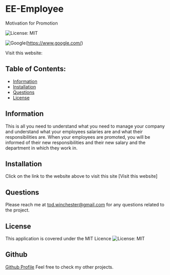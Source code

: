 # EE-Employee
Motivation for Promotion

![License: MIT](https://custom-icon-badges.demolab.com/badge/license-MIT-yellowgreen.svg?logo=law)

![Google](https://custom-icon-badges.demolab.com/badge/Google-grey?logo=google&logoColor=red)(https://www.google.com/)

Visit this website:


## Table of Contents:

- [Information](#information)
- [Installation](#installation)
- [Questions](#questions)
- [License](#license)


## Information
This is all you need to understand what you need to manage your company and understand what your employees salaries are and what their responsibilities are. When your employees are promoted, you will be informed of their new responsibilities and their new salary and the department in which they work in.

## Installation
  Click on the link to the website above to visit this site [Visit this website]

## Questions
  Please reach me at tod.winchester@gmail.com for any questions related to the project.

## License
This application is covered under the MIT Licence
![License: MIT](https://custom-icon-badges.demolab.com/badge/license-MIT-yellowgreen.svg?logo=law)


## Github
[Github Profile](https://github.com/Chesster14)
Feel free to check my other projects.